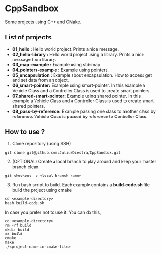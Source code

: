 # CppSandbox

Some projects using C++ and CMake.

## List of projects

* **01_hello :** Hello world project. Prints a nice message.
* **02_hello-library :** Hello world project using a library. Prints a nice message from library.
* **03_map-example :** Example using std::map
* **04_pointers-example :** Example using pointers.
* **05_encapsulation :** Example about encapsulation. How to access get and set data from an object.
* **06_smart-pointer:** Example using smart-pointer. In this example a Vehicle Class and a Controller Class is used to create smart pointers.
* **07_shared-smart-pointer:** Example using shared pointer. In this example a Vehicle Class and a Controller Class is used to create smart shared pointers.
* **08_pass-by-reference:** Example passing one class to another class by reference. Vehicle Class is passed by reference to Controller Class.

## How to use ?

1. Clone repository (using SSH)
```
git clone git@github.com:JuliusDiestra/CppSandbox.git
```

2. (OPTIONAL) Create a local branch to play around and keep your master branch clean.
```
git checkout -b <local-branch-name>
```

3. Run bash script to build.
Each example contains a **build-code.sh** file build the project using cmake.
```
cd <example-directory>
bash build-code.sh
```
In case you prefer not to use it. You can do this,
```
cd <example-directory>
rm -rf build
mkdir build
cd build
cmake ..
make
./<project-name-in-cmake-file>
```

